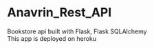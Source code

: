 # Anavrin_Rest_API
Bookstore api built with Flask, Flask SQLAlchemy
<br> This app is deployed on heroku
